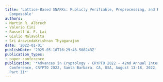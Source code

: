 ```yaml
---
title: 'Lattice-Based SNARKs: Publicly Verifiable, Preprocessing, and Recursively
  Composable'
authors:
- Martin R. Albrech
- Valerio Cini
- Russell W. F. Lai
- Giulio Malavolta
- Sri AravindaKrishnan Thyagarajan
date: '2022-01-01'
publishDate: '2025-05-18T16:29:46.508243Z'
publication_types:
- paper-conference
publication: '*Advances in Cryptology - CRYPTO 2022 - 42nd Annual International Cryptology
  Conference, CRYPTO 2022, Santa Barbara, CA, USA, August 13-18, 2022, Proceedings,
  Part II*'
---
```

